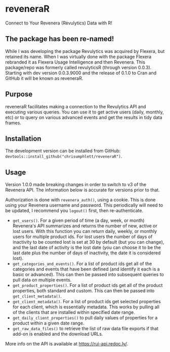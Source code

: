 # reveneraR

Connect to Your Revenera (Revulytics) Data with R!

## The package has been re-named!

While I was developing the package Revulytics was acquired by Flexera, but retained its name. When I was virtually done with the package Flexera rebranded it as Flexera Usage Intelligence and then Revenera. This package/repo was formerly called revulyticsR (through version 0.0.3). Starting with dev version 0.0.3.9000 and the release of 0.1.0 to Cran and GitHub it will be known as reveneraR.

## Purpose

reveneraR facilitates making a connection to the Revulytics API and executing various queries. You can use it to get active users (daily, monthly, etc) or to query on various advanced events and get the results in tidy data frames.

## Installation

The development version can be installed from GitHub: `devtools::install_github("chrisumphlett/reveneraR")`.

## Usage

Version 1.0.0 made breaking changes in order to switch to v3 of the Revenera API. The information below is accurate for versions prior to that.

Authorization is done with `revenera_auth()`, using a cookie. This is done using your Revenera username and password. This periodically will need to be updated, I recommend you `logout()` first, then re-authenticate.

* `get_users()`. For a given period of time (a day, week, or month) Revenera's API summarizes and returns the number of new, active or lost users. With this function you can return daily, weekly, or monthly users for multiple product ids. For lost users the number of days of inactivity to be counted lost is set at 30 by default (but you can change), and the last date of activity is the lost date (you can choose it to be the last date plus the number of days of inactivity, the date it is considered lost).
* `get_categories_and_events()`. For a list of product ids get all of the categories and events that have been defined (and identify it each is a basic or advanced). This can then be passed into subsequent queries to pull data on multiple events.
* `get_product_properties()`. For a list of product ids get all of the product properties, both standard and custom. This can then be passed into `get_client_metadata()`.
* `get_client_metadata()`. For a list of product ids get selected properties for each client, which is essentially metadata.  This works by pulling all of the clients that are installed within specified date range.
* `get_daily_client_properties()` to pull daily values of properties for a product within a given date range.
* `get_raw_data_files()` to retrieve the list of raw data file exports if that add-on is enabled and the download URLs.


More info on the API is available at https://rui-api.redoc.ly/.
